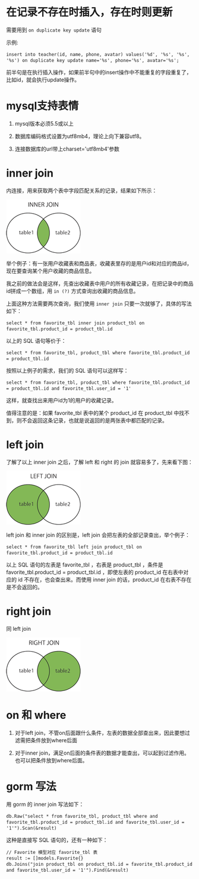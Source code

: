 # 在记录不存在时插入，存在时则更新

需要用到 `on duplicate key update` 语句

示例:
```
insert into teacher(id, name, phone, avatar) values('%d', '%s', '%s', '%s') on duplicate key update name='%s', phone='%s', avatar='%s';
```

前半句是在执行插入操作，如果前半句中的insert操作中不能重复的字段重复了，比如id，就会执行update操作。

# mysql支持表情

1. mysql版本必须5.5或以上

2. 数据库编码格式设置为utf8mb4，理论上向下兼容utf8。

3. 连接数据库的url带上charset='utf8mb4'参数

# inner join

内连接，用来获取两个表中字段匹配关系的记录，结果如下所示：

![inner join](./images/img_innerjoin.gif)

举个例子：有一张用户收藏表和商品表，收藏表里存的是用户id和对应的商品id，现在要查询某个用户收藏的商品信息。

我之前的做法会是这样，先查出收藏表中用户的所有收藏记录，在把记录中的商品id拼成一个数组，用 `in (?)` 方式查询出收藏的商品信息。

上面这种方法需要两次查询，我们使用 `inner join` 只要一次就够了，具体的写法如下：

```
select * from favorite_tbl inner join product_tbl on favorite_tbl.product_id = product_tbl.id
```

以上的 SQL 语句等价于：

```
select * from favorite_tbl, product_tbl where favorite_tbl.product_id = product_tbl.id
```

按照以上例子的需求，我们的 SQL 语句可以这样写：

```
select * from favorite_tbl, product_tbl where favorite_tbl.product_id = product_tbl.id and favorite_tbl.user_id = '1'
```

这样，就查找出来用户id为1的用户的收藏记录。

值得注意的是：如果 favorite_tbl 表中的某个 product_id 在 product_tbl 中找不到，则不会返回这条记录，也就是说返回的是两张表中都匹配的记录。

# left join

了解了以上 inner join 之后，了解 left 和 right 的 join 就容易多了，先来看下图：

![inner join](./images/img_leftjoin.gif)

left join 和 inner join 的区别是，left join 会把左表的全部记录查出，举个例子：

```
select * from favorite_tbl left join product_tbl on favorite_tbl.product_id = product_tbl.id
```

以上 SQL 语句的左表是 favorite_tbl ，右表是 product_tbl ，条件是 favorite_tbl.product_id = product_tbl.id ，即使左表的 product_id 在右表中对应的 id 不存在，也会查出来。而使用 inner join 的话，product_id 在右表不存在是不会返回的。

# right join

同 left join

![inner join](./images/img_rightjoin.gif)

# on 和 where

1. 对于left join，不管on后面跟什么条件，左表的数据全部查出来，因此要想过滤需把条件放到where后面

2. 对于inner join，满足on后面的条件表的数据才能查出，可以起到过滤作用。也可以把条件放到where后面。

# gorm 写法

用 gorm 的 inner join 写法如下：

```
db.Raw("select * from favorite_tbl, product_tbl where and favorite_tbl.product_id = product_tbl.id and favorite_tbl.user_id = '1'").Scan(&result)
```
这种是直接写 SQL 语句的，还有一种如下：

```
// Favorite 模型对应 favorite_tbl 表
result := []models.Favorite{}
db.Joins("join product_tbl on product_tbl.id = favorite_tbl.product_id and favorite_tbl.user_id = '1'").Find(&result)
```
